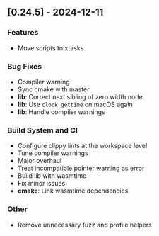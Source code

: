 ## [0.24.5] - 2024-12-11

### Features
- Move scripts to xtasks


### Bug Fixes
- Compiler warning
- Sync cmake with master
- **lib**: Correct next sibling of zero width node
- **lib**: Use `clock_gettime` on macOS again
- **lib**: Handle compiler warnings


### Build System and CI
- Configure clippy lints at the workspace level
- Tune compiler warnings
- Major overhaul
- Treat incompatible pointer warning as error
- Build lib with wasmtime
- Fix minor issues
- **cmake**: Link wasmtime dependencies


### Other
- Remove unnecessary fuzz and profile helpers
